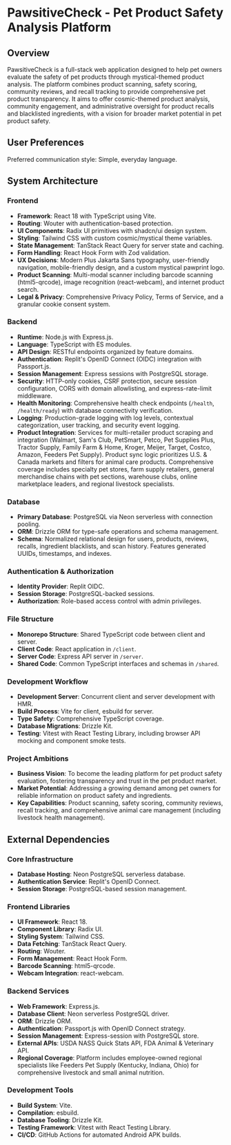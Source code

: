 # PawsitiveCheck - Pet Product Safety Analysis Platform

## Overview
PawsitiveCheck is a full-stack web application designed to help pet owners evaluate the safety of pet products through mystical-themed product analysis. The platform combines product scanning, safety scoring, community reviews, and recall tracking to provide comprehensive pet product transparency. It aims to offer cosmic-themed product analysis, community engagement, and administrative oversight for product recalls and blacklisted ingredients, with a vision for broader market potential in pet product safety.

## User Preferences
Preferred communication style: Simple, everyday language.

## System Architecture

### Frontend
- **Framework**: React 18 with TypeScript using Vite.
- **Routing**: Wouter with authentication-based protection.
- **UI Components**: Radix UI primitives with shadcn/ui design system.
- **Styling**: Tailwind CSS with custom cosmic/mystical theme variables.
- **State Management**: TanStack React Query for server state and caching.
- **Form Handling**: React Hook Form with Zod validation.
- **UX Decisions**: Modern Plus Jakarta Sans typography, user-friendly navigation, mobile-friendly design, and a custom mystical pawprint logo.
- **Product Scanning**: Multi-modal scanner including barcode scanning (html5-qrcode), image recognition (react-webcam), and internet product search.
- **Legal & Privacy**: Comprehensive Privacy Policy, Terms of Service, and a granular cookie consent system.

### Backend
- **Runtime**: Node.js with Express.js.
- **Language**: TypeScript with ES modules.
- **API Design**: RESTful endpoints organized by feature domains.
- **Authentication**: Replit's OpenID Connect (OIDC) integration with Passport.js.
- **Session Management**: Express sessions with PostgreSQL storage.
- **Security**: HTTP-only cookies, CSRF protection, secure session configuration, CORS with domain allowlisting, and express-rate-limit middleware.
- **Health Monitoring**: Comprehensive health check endpoints (`/health`, `/health/ready`) with database connectivity verification.
- **Logging**: Production-grade logging with log levels, contextual categorization, user tracking, and security event logging.
- **Product Integration**: Services for multi-retailer product scraping and integration (Walmart, Sam's Club, PetSmart, Petco, Pet Supplies Plus, Tractor Supply, Family Farm & Home, Kroger, Meijer, Target, Costco, Amazon, Feeders Pet Supply). Product sync logic prioritizes U.S. & Canada markets and filters for animal care products. Comprehensive coverage includes specialty pet stores, farm supply retailers, general merchandise chains with pet sections, warehouse clubs, online marketplace leaders, and regional livestock specialists.

### Database
- **Primary Database**: PostgreSQL via Neon serverless with connection pooling.
- **ORM**: Drizzle ORM for type-safe operations and schema management.
- **Schema**: Normalized relational design for users, products, reviews, recalls, ingredient blacklists, and scan history. Features generated UUIDs, timestamps, and indexes.

### Authentication & Authorization
- **Identity Provider**: Replit OIDC.
- **Session Storage**: PostgreSQL-backed sessions.
- **Authorization**: Role-based access control with admin privileges.

### File Structure
- **Monorepo Structure**: Shared TypeScript code between client and server.
- **Client Code**: React application in `/client`.
- **Server Code**: Express API server in `/server`.
- **Shared Code**: Common TypeScript interfaces and schemas in `/shared`.

### Development Workflow
- **Development Server**: Concurrent client and server development with HMR.
- **Build Process**: Vite for client, esbuild for server.
- **Type Safety**: Comprehensive TypeScript coverage.
- **Database Migrations**: Drizzle Kit.
- **Testing**: Vitest with React Testing Library, including browser API mocking and component smoke tests.

### Project Ambitions
- **Business Vision**: To become the leading platform for pet product safety evaluation, fostering transparency and trust in the pet product market.
- **Market Potential**: Addressing a growing demand among pet owners for reliable information on product safety and ingredients.
- **Key Capabilities**: Product scanning, safety scoring, community reviews, recall tracking, and comprehensive animal care management (including livestock health management).

## External Dependencies

### Core Infrastructure
- **Database Hosting**: Neon PostgreSQL serverless database.
- **Authentication Service**: Replit's OpenID Connect.
- **Session Storage**: PostgreSQL-based session management.

### Frontend Libraries
- **UI Framework**: React 18.
- **Component Library**: Radix UI.
- **Styling System**: Tailwind CSS.
- **Data Fetching**: TanStack React Query.
- **Routing**: Wouter.
- **Form Management**: React Hook Form.
- **Barcode Scanning**: html5-qrcode.
- **Webcam Integration**: react-webcam.

### Backend Services
- **Web Framework**: Express.js.
- **Database Client**: Neon serverless PostgreSQL driver.
- **ORM**: Drizzle ORM.
- **Authentication**: Passport.js with OpenID Connect strategy.
- **Session Management**: Express-session with PostgreSQL store.
- **External APIs**: USDA NASS Quick Stats API, FDA Animal & Veterinary API.
- **Regional Coverage**: Platform includes employee-owned regional specialists like Feeders Pet Supply (Kentucky, Indiana, Ohio) for comprehensive livestock and small animal nutrition.

### Development Tools
- **Build System**: Vite.
- **Compilation**: esbuild.
- **Database Tooling**: Drizzle Kit.
- **Testing Framework**: Vitest with React Testing Library.
- **CI/CD**: GitHub Actions for automated Android APK builds.